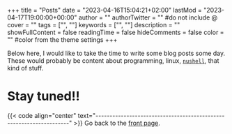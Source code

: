 +++
title = "Posts"
date = "2023-04-16T15:04:21+02:00"
lastMod = "2023-04-17T19:00:00+00:00"
author = ""
authorTwitter = "" #do not include @
cover = ""
tags = ["", ""]
keywords = ["", ""]
description = ""
showFullContent = false
readingTime = false
hideComments = false
color = "" #color from the theme settings
+++

Below here, I would like to take the time to write some blog posts some day.  
These would probably be content about programming, linux, [`nushell`], that kind
of stuff.

# Stay tuned!!

{{< code align="center" text="--------------------------------------------------------------------" >}}
Go back to the [front page](/).

[`nushell`]: https://github.com/nushell/nushell
